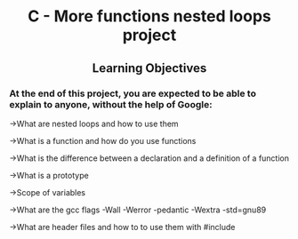 <h1 align=center>C - More functions nested loops project</h1>
<h2 align=center>Learning Objectives</h2>
<h3>At the end of this project, you are expected to be able to explain to anyone, without the help of Google:</h3>

→What are nested loops and how to use them

→What is a function and how do you use functions

→What is the difference between a declaration and a definition of a function

→What is a prototype

→Scope of variables

→What are the gcc flags -Wall -Werror -pedantic -Wextra -std=gnu89

→What are header files and how to to use them with #include
